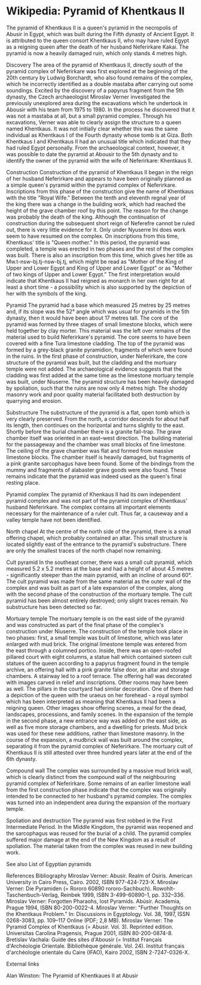 
# Wikipedia: Pyramid of Khentkaus II
The pyramid of Khentkaus II is a queen's pyramid in the necropolis of Abusir in Egypt, which was built during the Fifth dynasty of Ancient Egypt. It is attributed to the queen consort Khentkaus II, who may have ruled Egypt as a reigning queen after the death of her husband Neferirkare Kakai. The pyramid is now a heavily damaged ruin, which only stands 4 metres high.

Discovery
The area of the pyramid of Khentkaus II, directly south of the pyramid complex of Neferirkare was first explored at the beginning of the 20th century by Ludwig Borchardt, who also found remains of the complex, which he incorrectly identified as a double mastaba after carrying out some soundings.
Excited by the discovery of a papyrus fragment from the 5th dynasty, the Czech archaeologist Miroslav Verner investigated the previously unexplored area during the excavations which he undertook in Abousir with his team from 1975 to 1980. In the process he discovered that it was not a mastaba at all, but a small pyramid complex.
Through his excavations, Verner was able to clearly assign the structure to a queen named Khentkaus. It was not initially clear whether this was the same individual as Khentkaus I of the Fourth dynasty whose tomb is at Giza. Both Khentkaus I and Khentkaus II had an unusual title which indicated that they had ruled Egypt personally. From the archaeological context, however, it was possible to date the pyramid at Abousir to the 5th dynasty and to identify the owner of the pyramid with the wife of Neferirkare: Khentkaus II.

Construction
Construction of the pyramid of Khentkaus II began in the reign of her husband Neferirkare and appears to have been originally planned as a simple queen's pyramid within the pyramid complex of Neferirkare. Inscriptions from this phase of the construction give the name of Khentkaus with the title "Royal Wife." Between the tenth and eleventh regnal year of the king there was a change in the building work, which had reached the height of the grave chamber roof by this point. The reason for the change was probably the death of the king.
Although the continuation of construction during the subsequent short reign of Neferefre cannot be ruled out, there is very little evidence for it.
Only under Nyuserre Ini does work seem to have resumed on the complex. On inscriptions from this time, Khentkaus' title is "Queen mother." In this period, the pyramid was completed, a temple was erected in two phases and the rest of the complex was built.
There is also an inscription from this time, which gives her title as Mw.t-nsw-bj.tj-nsw-bj.tj, which might be read as "Mother of the King of Upper and Lower Egypt and King of Upper and Lower Egypt" or as "Mother of two kings of Upper and Lower Egypt." The first interpretation would indicate that Khentkaus II had reigned as monarch in her own right for at least a short time - a possibility which is also supported by the depiction of her with the symbols of the king.

Pyramid
The pyramid had a base which measured 25 metres by 25 metres and, if its slope was the 52° angle which was usual for pyramids in the 5th dynasty, then it would have been about 17 metres tall. The core of the pyramid was formed by three stages of small limestone blocks, which were  held together by clay morter. This material was the left over remains of the material used to build Neferirkare's pyramid. The core seems to have been covered with a fine Tura limestone cladding. The top of the pyramid was formed by a grey-black granite pyramidion, fragments of which were found in the ruins.
In the first phase of construction, under Neferirkare, the core structure of the pyramid was built, but the cladding and the mortuary temple were not added. The archaeological evidence suggests that the cladding was first added at the same time as the limestone mortuary temple was built, under Niuserre.
The pyramid structure has been heavily damaged by spoliation, such that the ruins are now only 4 metres high. The shoddy masonry work and poor quality material facilitated both destruction by quarrying and erosion.

Substructure
The substructure of the pyramid is a flat, open tomb which is very clearly preserved. From the north, a corridor descends for about half its length, then continues on the horizontal and turns slightly to the east. Shortly before the burial chamber there is a granite fall-trap. The grave chamber itself was oriented in an east–west direction. The building material for the passageway and the chamber was small blocks of fine limestone. The ceiling of the grave chamber was flat and formed from massive limestone blocks.
The chamber itself is heavily damaged, but fragments of a pink granite sarcophagus have been found. Some of the bindings from the mummy and fragments of alabaster grave goods were also found. These remains indicate that the pyramid was indeed used as the queen's final resting place.

Pyramid complex
The pyramid of Khenkaus II had its own independent pyramid complex and was not part of the pyramid complex of Khentkaus' husband Neferirkare. The complex contains all important elements necessary for the maintenance of a ruler cult. Thus far, a causeway and a valley temple have not been identified.

North chapel
At the centre of the north side of the pyramid, there is a small offering chapel, which probably contained an altar. This small structure is located slightly east of the entrance to the pyramid's substructure. There are only the smallest traces of the north chapel now remaining.

Cult pyramid
In the southeast corner, there was a small cult pyramid, which measured 5.2 x 5.2 metres at the base and had a height of about 4.5 metres - significantly steeper than the main pyramid, with an incline of around 60°.
The cult pyramid was made from the same material as the outer wall of the complex and was built as part of a late expansion of the complex, along with the second phase of the construction of the mortuary temple. The cult pyramid has been almost entirely destroyed; only slight traces remain. No substructure has been detected so far.

Mortuary temple
The mortuary temple is on the east side of the pyramid and was constructed as part of the final phase of the complex's construction under Niuserre. The construction of the temple took place in two phases: first, a small temple was built of limestone, which was later enlarged with mud brick.
The original limestone temple was entered from the east through a columned portico. Inside, there was an open-roofed pillared court with eight columns, a statue hall which contained sixteen cult statues of the queen according to a papyrus fragment found in the temple archive, an offering hall with a pink granite false door, an altar and storage chambers. A stairway led to a roof terrace. The offering hall was decorated with images carved in relief and inscriptions. Other rooms may have been as well. The pillars in the courtyard had similar decoration. One of them had a depiction of the queen with the uraeus on her forehead - a royal symbol which has been interpreted as meaning that Khentkaus II had been a reigning queen.
Other images show offering scenes, a meal for the dead, landscapes, processions, and family scenes.
In the expansion of the temple in the second phase, a new entrance way was added on the east side, as well as five more storage chambers, and a dwelling for priests. Mud brick was used for these new additions, rather than limestone masonry. In the course of the expansion, a mudbrick wall was built around the complex, separating it from the pyramid complex of Neferirkare.
The mortuary cult of Khentkaus II is still attested over three hundred years later at the end of the 6th dynasty.

Compound wall
The complex was surrounded by a massive mud brick wall, which is clearly distinct from the compound wall of the neighbouring pyramid complex of Neferirkare. Some remains of an earlier limestone wall from the first construction phase indicate that the complex was originally intended to be connected to her husband's pyramid complex. The complex was turned into an independent area during the expansion of the mortuary temple.

Spoliation and destruction
The pyramid was first robbed in the First Intermediate Period. In the Middle Kingdom, the pyramid was reopened and the sarcophagus was reused for the burial of a child. The pyramid complex suffered major damage at the end of the New Kingdom as a result of spoliation. The material taken from the complex was reused in new building work.

See also
List of Egyptian pyramids

References
Bibliography
Miroslav Verner: Abusir. Realm of Osiris. American University in Cairo Press, Cairo. 2002, ISBN 977-424-723-X.
Miroslav Verner: Die Pyramiden (= Rororo 60890 rororo-Sachbuch). Rowohlt-Taschenbuch-Verlag, Reinbek 1999, ISBN 3-499-60890-1, pp. 332–336.
Miroslav Verner: Forgotten Pharaohs, lost Pyramids. Abúsír. Academia, Prague 1994, ISBN 80-200-0022-4.
Miroslav Verner: "Further Thoughts on the Khentkaus Problem." In: Discussions in Egyptology. Vol. 38, 1997, ISSN 0268-3083, pp. 109–117 Online (PDF; 2,8 MB).
Miroslav Verner: The Pyramid Complex of Khentkaus (= Abusir. Vol. 3). Reprinted edition. Universitas Carolina Pragensis, Prague 2001, ISBN 80-200-0874-8.
Bretislav Vachala: Guide des sites d'Abousir (= Institut Français d'Archéologie Orientale. Bibliothèque générale. Vol. 24). Institut français d'archéologie orientale du Caire (IFAO), Kairo 2002, ISBN 2-7247-0326-X.

External links

Alan Winston: The Pyramid of Khentkaues II at Abusir